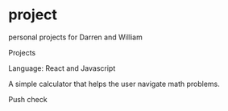# project

personal projects for Darren and William

Projects

Language: React and Javascript

A simple calculator that helps the user navigate math problems.

Push check
